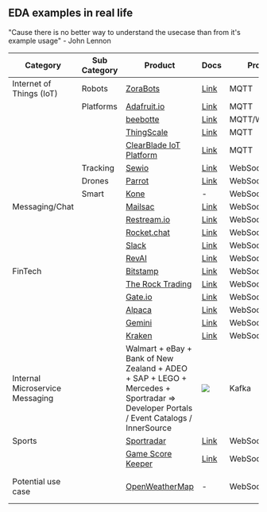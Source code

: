 ## EDA examples in real life

"Cause there is no better way to understand the usecase than from it's example usage" - John Lennon

Category | Sub Category | Product | Docs | Protocol | Using AsyncAPI?
---|---|---|---|---|---
|Internet of Things (IoT) | Robots | [ZoraBots](https://zorabots.be/) | [Link](https://docs.zoracloud.com/dev-mqtt-docs/latest/) | MQTT | [YES](https://bitbucket.org/qbmt/zbos-mqtt-api/src/master/)
| | Platforms | [Adafruit.io](https://io.adafruit.com/)| [Link](https://io.adafruit.com/api/docs/mqtt.html#adafruit-io-mqtt-api) | MQTT | ?
| | | [beebotte](https://beebotte.com/)| [Link](https://beebotte.com/docs/mqtt) | MQTT/WebSocket | ?
| | | [ThingScale](https://thingscale.io/) | [Link](https://sensinics.atlassian.net/wiki/spaces/TD/pages/491639/Using+MQTT#MQTT-Endpoint) | MQTT | ?
| | | [ClearBlade IoT Platform](https://docs.clearblade.com/v/4/messaging/) | [Link](https://docs.clearblade.com/v/4/messaging/) | MQTT | ?
| | Tracking | [Sewio](https://www.sewio.net/) | [Link](https://docs.sewio.net/docs/websockets-api-3244447.html) | WebSocket | ?
| | Drones | [Parrot](https://www.parrot.com/) | [Link](https://developer.parrot.com/docs/webserver-api/module_info.html#module-info-websocket-events-v1) | WebSocket | ?
| | Smart | [Kone](https://www.kone.com/en/) | - | WebSocket | [YES](https://dev.kone.com/api/v1/spec/elevator-websocket-api-v2.yaml)
| Messaging/Chat | | [Mailsac](https://mailsac.com/) | [Link](https://mailsac.com/docs/api/#tag/Web-Sockets) | WebSocket | ?
| | | [Restream.io](https://restream.io) | [Link](https://developers.restream.io/docs#chat-getting-started) | WebSocket | ?
| | | [Rocket.chat](https://rocket.chat/) | [Link](https://developer.rocket.chat/reference/api/realtime-api) | WebSocket | ?
| | | [Slack](https://slack.com) | [Link](https://api.slack.com/rtm) | WebSocket | [YES](https://github.com/slackapi/slack-api-specs/blob/master/events-api/slack_events_api_async_v1.json)
| | | [RevAI](https://rev.ai/) | [Link](https://docs.rev.ai/api/streaming/) | WebSocket | ?
| FinTech | | [Bitstamp](https://www.bitstamp.net/) | [Link](https://www.bitstamp.net/websocket/v2/) | WebSocket | ?
| | | [The Rock Trading](https://therocktrading.com/en/) | [Link](https://api.therocktrading.com/doc/websocket/index.html) | WebSocket | ?
| | | [Gate.io](https://www.gate.io/) | [Link](https://www.gate.io/api2) | WebSocket | ?
| | | [Alpaca](https://alpaca.markets/) | [Link](https://alpaca.markets/docs/api-references/market-data-api/news-data/realtime/) | WebSocket | ?
| | | [Gemini](https://www.gemini.com/) | [Link](https://docs.gemini.com/websocket-api/#market-data) | WebSocket | ?
| | | [Kraken](https://www.kraken.com/) | [Link](https://docs.kraken.com/websockets/) | WebSocket | ?
| Internal Microservice Messaging | | Walmart + eBay + Bank of New Zealand + ADEO + SAP + LEGO + Mercedes + Sportradar => Developer Portals / Event Catalogs / InnerSource | ![](https://media.giphy.com/media/TL5XQpSpASo4U/giphy.gif) | Kafka | YES but ![](https://media.giphy.com/media/10FkYiZ6HmUmGY/giphy.gif) except for [Official Case Studies](https://www.asyncapi.com/casestudies)
| Sports | | [Sportradar](https://sportradar.com/) | [Link](https://developer.sportradar.com/docs/read/Home) | WebSocket | YES
| | | [Game Score Keeper](https://gamescorekeeper.com/) | [Link](https://docs.gamescorekeeper.com/#live_api_2_0) | WebSocket | ?
| Potential use case |  | [OpenWeatherMap](https://openweathermap.org/) | - | WebSocket | [YES](https://ably.com/hub/ably-openweathermap/) thanks to Ably
